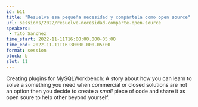 ```yaml
---
id: b11
title: "Resuelve esa pequeña necesidad y compártela como open source"
url: sessions/2022/resuelve-necesidad-comparte-open-source 
speakers:
 - Tito Sanchez
time_start: 2022-11-11T16:00:00.000-05:00
time_end: 2022-11-11T16:30:00.000-05:00
format: session
block: b
slot: 11
---
```


Creating plugins for MySQLWorkbench: A story about how you can learn to solve a something you need when commercial or closed solutions are not an option then you decide to create a *small* piece of code and share it as open soure to help other beyond yourself.
